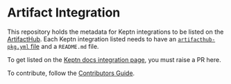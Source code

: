 # Artifact Integration

This repository holds the metadata for Keptn integrations to be listed on the [ArtifactHub](https://artifacthub.io). Each Keptn integration listed needs to have an [`artifacthub-pkg.yml` file](https://github.com/artifacthub/hub/blob/master/docs/metadata/artifacthub-pkg.yml) and a `README.md` file.

To get listed on the [Keptn docs integration page](https://keptn.sh/docs/integrations/), you must raise a PR here.

To contribute, follow the [Contributors Guide](CONTRIBUTING.md).